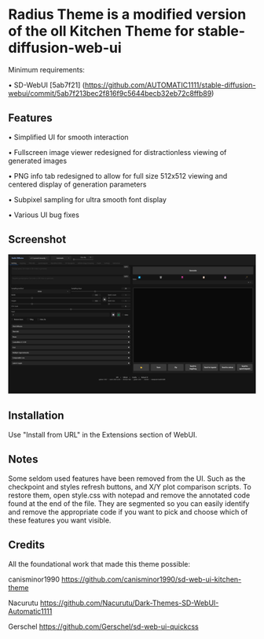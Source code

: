 # Radius Theme is a modified version of the oll Kitchen Theme for stable-diffusion-web-ui

Minimum requirements: 

• SD-WebUI [5ab7f21] (https://github.com/AUTOMATIC1111/stable-diffusion-webui/commit/5ab7f213bec2f816f9c5644becb32eb72c8ffb89) 

## Features

• Simplified UI for smooth interaction

• Fullscreen image viewer redesigned for distractionless viewing of generated images

• PNG info tab redesigned to allow for full size 512x512 viewing and centered display of generation parameters

• Subpixel sampling for ultra smooth font display

• Various UI bug fixes

## Screenshot

![](https://github.com/pflky/sd-web-ui-radius-theme/blob/main/assets/screenshot.png?raw=true)

## Installation

Use "Install from URL" in the Extensions section of WebUI. 

## Notes

Some seldom used features have been removed from the UI. Such as the checkpoint and styles refresh buttons, and X/Y plot comparison scripts. To restore them, open style.css with notepad and remove the annotated code found at the end of the file. They are segmented so you can easily identify and remove the appropriate code if you want to pick and choose which of these features you want visible. 

## Credits

All the foundational work that made this theme possible:

canisminor1990 https://github.com/canisminor1990/sd-web-ui-kitchen-theme

Nacurutu https://github.com/Nacurutu/Dark-Themes-SD-WebUI-Automatic1111

Gerschel https://github.com/Gerschel/sd-web-ui-quickcss
